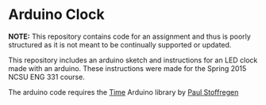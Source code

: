 # Arduino Clock

__NOTE:__ This repository contains code for an assignment and thus is poorly structured as it is not meant to be continually supported or updated.

This repository includes an arduino sketch and instructions for an LED clock made with an arduino. These instructions were made for the Spring 2015 NCSU ENG 331 course.

The arduino code requires the [Time](https://github.com/PaulStoffregen/Time) Arduino library by [Paul Stoffregen](https://github.com/PaulStoffregen)
